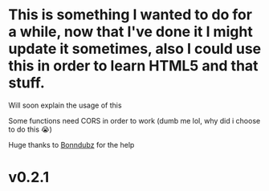 # This is something I wanted to do for a while, now that I've done it I might update it sometimes, also I could use this in order to learn HTML5 and that stuff.

Will soon explain the usage of this

Some functions need CORS in order to work (dumb me lol, why did i choose to do this :sob:)

Huge thanks to [Bonndubz](https://github.com/bonndevoff) for the help
# v0.2.1